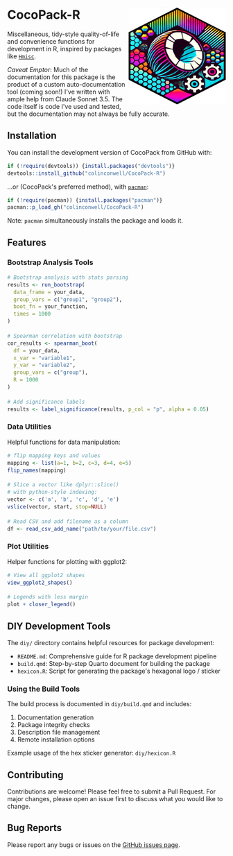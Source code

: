 # CocoPack-R <img src="man/figures/logo.png" align="right" width="224px" height="224px" />

Miscellaneous, tidy-style quality-of-life and convenience functions for development in R, inspired by packages like [`Hmisc`](https://hbiostat.org/r/hmisc/).

*Caveat Emptor*: Much of the documentation for this package is the product of a custom auto-documentation tool (coming soon!) I've written with ample help from Claude Sonnet 3.5. The code itself is code I've used and tested, but the documentation may not always be fully accurate.

## Installation

You can install the development version of CocoPack from GitHub with:

```r
if (!require(devtools)) {install.packages("devtools")}
devtools::install_github("colinconwell/CocoPack-R")
```

...or (CocoPack's preferred method), with [`pacman`](https://github.com/trinker/pacman):

```r
if (!require(pacman)) {install.packages("pacman")}
pacman::p_load_gh("colinconwell/CocoPack-R")
```

Note: `pacman` simultaneously installs the package and loads it.

## Features

### Bootstrap Analysis Tools

```r
# Bootstrap analysis with stats parsing
results <- run_bootstrap(
  data_frame = your_data,
  group_vars = c("group1", "group2"),
  boot_fn = your_function,
  times = 1000
)

# Spearman correlation with bootstrap
cor_results <- spearman_boot(
  df = your_data,
  x_var = "variable1",
  y_var = "variable2",
  group_vars = c("group"),
  R = 1000
)

# Add significance labels
results <- label_significance(results, p_col = "p", alpha = 0.05)
```

### Data Utilities

Helpful functions for data manipulation:

```r
# flip mapping keys and values
mapping <- list(a=1, b=2, c=3, d=4, e=5)
flip_names(mapping)

# Slice a vector like dplyr::slice()
# with python-style indexing:
vector <- c('a', 'b', 'c', 'd', 'e')
vslice(vector, start, stop=NULL)

# Read CSV and add filename as a column
df <- read_csv_add_name("path/to/your/file.csv")
```

### Plot Utilities

Helper functions for plotting with ggplot2:

```r
# View all ggplot2 shapes
view_ggplot2_shapes()

# Legends with less margin
plot + closer_legend()
```

## DIY Development Tools

The `diy/` directory contains helpful resources for package development:

- `README.md`: Comprehensive guide for R package development pipeline
- `build.qmd`: Step-by-step Quarto document for building the package
- `hexicon.R`: Script for generating the package's hexagonal logo / sticker

### Using the Build Tools

The build process is documented in `diy/build.qmd` and includes:

1. Documentation generation
2. Package integrity checks
3. Description file management
4. Remote installation options

Example usage of the hex sticker generator: `diy/hexicon.R`

## Contributing

Contributions are welcome! Please feel free to submit a Pull Request. For major changes, please open an issue first to discuss what you would like to change.

## Bug Reports

Please report any bugs or issues on the [GitHub issues page](https://github.com/colinconwell/CocoPack-R/issues).
